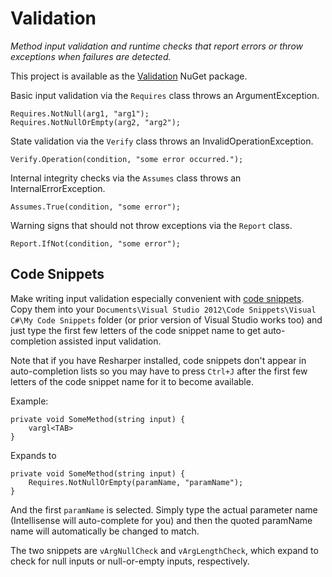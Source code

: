 Validation
==========

*Method input validation and runtime checks that report errors or throw
exceptions when failures are detected.*

This project is available as the [Validation][1] NuGet package.

Basic input validation via the `Requires` class throws an ArgumentException.

	Requires.NotNull(arg1, "arg1");
	Requires.NotNullOrEmpty(arg2, "arg2");

State validation via the `Verify` class throws an InvalidOperationException.

	Verify.Operation(condition, "some error occurred.");

Internal integrity checks via the `Assumes` class throws an
InternalErrorException.

	Assumes.True(condition, "some error");

Warning signs that should not throw exceptions via the `Report` class.

	Report.IfNot(condition, "some error");

Code Snippets
-------------

Make writing input validation especially convenient with [code snippets][2].
Copy them into your `Documents\Visual Studio 2012\Code Snippets\Visual C#\My Code Snippets`
folder (or prior version of Visual Studio works too) and just type the first few letters
of the code snippet name to get auto-completion assisted input validation.

Note that if you have Resharper installed, code snippets don't appear in
auto-completion lists so you may have to press `Ctrl+J` after the first few letters
of the code snippet name for it to become available.

Example:

    private void SomeMethod(string input) {
        vargl<TAB>
    }

Expands to

    private void SomeMethod(string input) {
        Requires.NotNullOrEmpty(paramName, "paramName");
    }

And the first `paramName` is selected. Simply type the actual parameter name
(Intellisense will auto-complete for you) and then the quoted paramName name
will automatically be changed to match.

The two snippets are `vArgNullCheck` and `vArgLengthCheck`, which expand to check
for null inputs or null-or-empty inputs, respectively.

[1]: http://nuget.org/packages/Validation "Validation NuGet package"
[2]: https://github.com/AArnott/Validation/tree/master/My%20Code%20Snippets "Code Snippets for Visual Studio"
